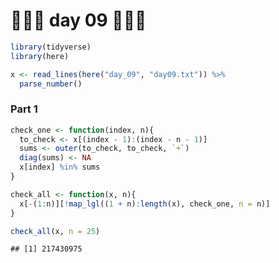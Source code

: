 🎄🎄🎄 day 09 🎄🎄🎄
================

``` r
library(tidyverse)
library(here)

x <- read_lines(here("day_09", "day09.txt")) %>% 
  parse_number()
```

### Part 1

``` r
check_one <- function(index, n){
  to_check <- x[(index - 1):(index - n - 1)]
  sums <- outer(to_check, to_check, `+`)
  diag(sums) <- NA
  x[index] %in% sums
}

check_all <- function(x, n){
  x[-(1:n)][!map_lgl((1 + n):length(x), check_one, n = n)]
}

check_all(x, n = 25)
```

    ## [1] 217430975
